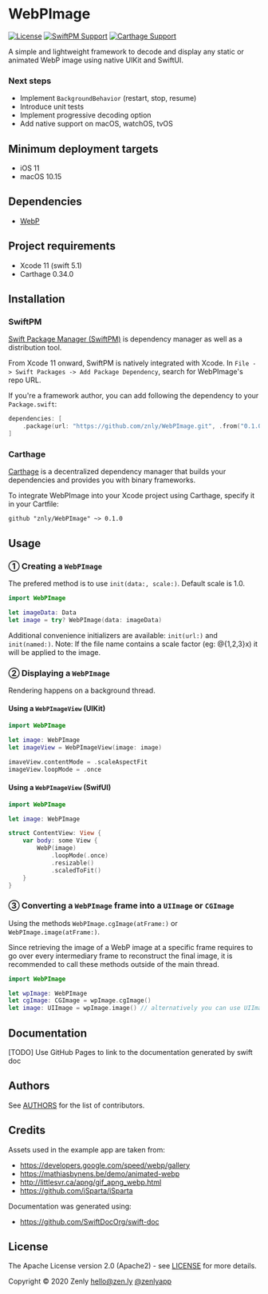 # WebPImage

[![License](https://img.shields.io/badge/License-Apache%202.0-blue.svg)](https://opensource.org/licenses/Apache-2.0)
[![SwiftPM Support](https://img.shields.io/badge/SwiftPM-compatible-brightgreen.svg)](https://swift.org/package-manager/)
[![Carthage Support](https://img.shields.io/badge/Carthage-compatible-brightgreen.svg)](https://github.com/Carthage/Carthage)

A simple and lightweight framework to decode and display any static or animated WebP image using native UIKit and SwiftUI.

### Next steps
- Implement `BackgroundBehavior` (restart, stop, resume)
- Introduce unit tests
- Implement progressive decoding option
- Add native support on macOS, watchOS, tvOS

## Minimum deployment targets

+ iOS 11
+ macOS 10.15

## Dependencies

+ [WebP](https://github.com/znly/WebP)

## Project requirements

+ Xcode 11 (swift 5.1)
+ Carthage 0.34.0

## Installation

### SwiftPM

[Swift Package Manager (SwiftPM)](https://swift.org/package-manager/) is dependency manager as well as a distribution tool.


From Xcode 11 onward, SwiftPM is natively integrated with Xcode. In `File -> Swift Packages -> Add Package Dependency`, search for WebPImage's repo URL.


If you're a framework author, you can add following the dependency to your `Package.swift`:
```swift
dependencies: [
    .package(url: "https://github.com/znly/WebPImage.git", .from("0.1.0"))
]
```

### Carthage

[Carthage](https://github.com/Carthage/Carthage) is a decentralized dependency manager that builds your dependencies and provides you with binary frameworks.

To integrate WebPImage into your Xcode project using Carthage, specify it in your Cartfile:
```
github "znly/WebPImage" ~> 0.1.0
```

## Usage

### ① Creating a `WebPImage`

The prefered method is to use `init(data:, scale:)`. Default scale is 1.0.
```swift
import WebPImage

let imageData: Data
let image = try? WebPImage(data: imageData)
```

Additional convenience initializers are available: `init(url:)` and  `init(named:)`.
Note: If the file name contains a scale factor (eg: @{1,2,3}x) it will be applied to the image.

### ② Displaying a `WebPImage`

Rendering happens on a background thread. 

#### Using a `WebPImageView` (UIKit)

```swift
import WebPImage

let image: WebPImage
let imageView = WebPImageView(image: image)

imaveView.contentMode = .scaleAspectFit
imageView.loopMode = .once
```

#### Using a `WebPImageView` (SwifUI)

```swift
import WebPImage

let image: WebPImage

struct ContentView: View {
    var body: some View {
        WebP(image)
            .loopMode(.once)
            .resizable()
            .scaledToFit()
    }
}
```

### ③ Converting a `WebPImage` frame into a `UIImage` or `CGImage`

Using the methods `WebPImage.cgImage(atFrame:)` or  `WebPImage.image(atFrame:)`.

Since retrieving the image of a WebP image at a specific frame requires to go over every intermediary frame to reconstruct the final image, it is recommended to call these methods outside of the main thread. 

```swift
import WebPImage

let wpImage: WebPImage
let cgImage: CGImage = wpImage.cgImage()
let image: UIImage = wpImage.image() // alternatively you can use UIImage(wpImage: wpImage)
```

## Documentation

[TODO] Use GitHub Pages to link to the documentation generated by swift doc

## Authors
See [AUTHORS](./AUTHORS) for the list of contributors.

## Credits
Assets used in the example app are taken from:
- https://developers.google.com/speed/webp/gallery
- https://mathiasbynens.be/demo/animated-webp
- http://littlesvr.ca/apng/gif_apng_webp.html
- https://github.com/iSparta/iSparta

Documentation was generated using:
- https://github.com/SwiftDocOrg/swift-doc

## License
The Apache License version 2.0 (Apache2) - see [LICENSE](./LICENSE) for more details.

Copyright © 2020 Zenly <hello@zen.ly> [@zenlyapp](https://twitter.com/zenlyapp)
